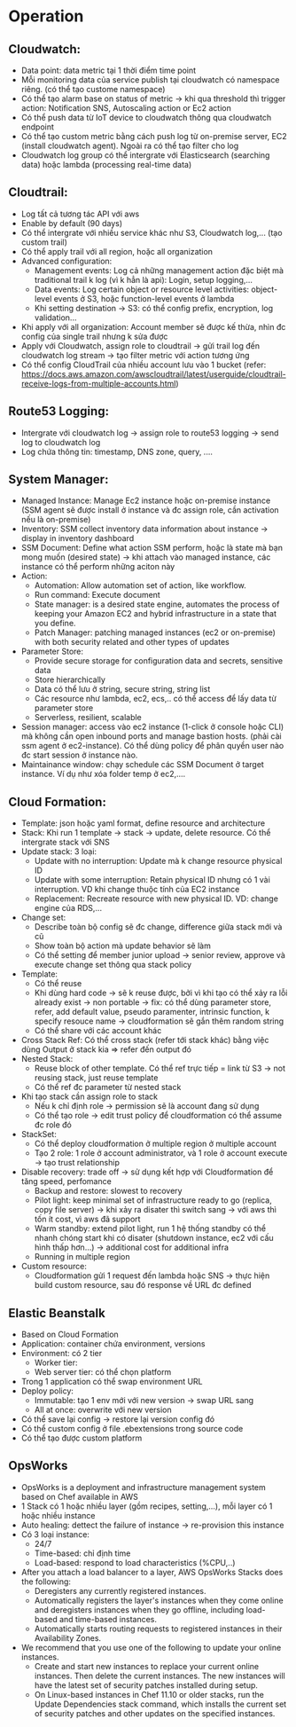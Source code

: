 # Operation

## Cloudwatch:
 - Data point: data metric tại 1 thời điểm time point
 - Mỗi monitoring data của service publish tại cloudwatch có namespace riêng. (có thể tạo custome namespace)
 - Có thể tạo alarm base on status of metric -> khi qua threshold thì trigger action: Notification SNS, Autoscaling action or Ec2 action
 - Có thể push data từ IoT device to cloudwatch thông qua cloudwatch endpoint
 - Có thể tạo custom metric bằng cách push log từ on-premise server, EC2 (install cloudwatch agent). Ngoài ra có thể tạo filter cho log
  - Cloudwatch log group có thể intergrate với Elasticsearch (searching data) hoặc lambda (processing real-time data)
 
 ## Cloudtrail:
  - Log tất cả tương tác API với aws
  - Enable by default (90 days)
  - Có thể intergrate với nhiều service khác như S3, Cloudwatch log,... (tạo custom trail)
  - Có thể apply trail với all region, hoặc all organization
  - Advanced configuration:
    - Management events: Log cả những management action đặc biệt mà traditional trail k log (vì k hẳn là api): Login, setup logging,...
    - Data events: Log certain object or resource level activities: object-level events ở S3, hoặc function-level events ở lambda
    - Khi setting destination -> S3: có thể config prefix, encryption, log validation...
  - Khi apply với all organization: Account member sẽ được kế thừa, nhìn đc config của single trail nhưng k sửa được
  - Apply với Cloudwatch, assign role to cloudtrail -> gửi trail log đến cloudwatch log stream -> tạo filter metric với action tương ứng
  - Có thể config CloudTrail của nhiều account lưu vào 1 bucket (refer: https://docs.aws.amazon.com/awscloudtrail/latest/userguide/cloudtrail-receive-logs-from-multiple-accounts.html)
  
## Route53 Logging:
  - Intergrate với cloudwatch log -> assign role to route53 logging -> send log to cloudwatch log
  - Log chứa thông tin: timestamp, DNS zone, query, ....

## System Manager:
  - Managed Instance: Manage Ec2 instance hoặc on-premise instance (SSM agent sẽ được install ở instance và đc assign role, cần activation nếu là on-premise)
  - Inventory: SSM collect inventory data information about instance -> display in inventory dashboard
  - SSM Document: Define what action SSM perform, hoặc là state mà bạn mong muốn (desired state) -> khi attach vào managed instance, các instance có thể perform những aciton này
  - Action:
    - Automation: Allow automation set of action, like workflow. 
    - Run command: Execute document
    - State manager: is a desired state engine, automates the process of keeping your Amazon EC2 and hybrid infrastructure in a state that you define.
    - Patch Manager: patching managed instances (ec2 or on-premise) with both security related and other types of updates
  - Parameter Store:
    - Provide secure storage for configuration data and secrets, sensitive data
    - Store hierarchically
    - Data có thể lưu ở string, secure string, string list
    - Các resource như lambda, ec2, ecs,.. có thể access để lấy data từ parameter store
    - Serverless, resilient, scalable
  - Session manager: access vào ec2 instance (1-click ở console hoặc CLI) mà không cần open inbound ports and manage bastion hosts. (phải cài ssm agent ở ec2-instance). Có thể dùng policy để phân quyền user nào đc start session ở instance nào.
  - Maintainance window: chạy schedule các SSM Document ở target instance. Ví dụ như xóa folder temp ở ec2,....
    
## Cloud Formation:
  - Template: json hoặc yaml format, define resource and architecture
  - Stack: Khi run 1 template -> stack -> update, delete resource. Có thể intergrate stack với SNS
  - Update stack: 3 loại:
    - Update with no interruption: Update mà k change resource physical ID
    - Update with some interruption: Retain physical ID nhưng có 1 vài interruption. VD khi change thuộc tính của EC2 instance
    - Replacement: Recreate resource with new physical ID. VD: change engine của RDS,...
  - Change set:
    - Describe toàn bộ config sẽ đc change, difference giữa stack mới và cũ
    - Show toàn bộ action mà update behavior sẽ làm
    - Có thể setting để member junior upload -> senior review, approve và execute change set thông qua stack policy
  - Template:
    - Có thể reuse
    - Khi dùng hard code -> sẽ k reuse được, bởi vì khi tạo có thể xảy ra lỗi already exist -> non portable -> fix: có thể dùng parameter store, refer, add default value, pseudo paramenter, intrinsic function, k specify resouce name -> cloudformation sẽ gắn thêm random string
    - Có thể share với các account khác
  - Cross Stack Ref: Có thể cross stack (refer tới stack khác) bằng việc dùng Output ở stack kia => refer đến output đó
  - Nested Stack: 
    - Reuse block of other template. Có thể ref trực tiếp = link từ S3 -> not reusing stack, just reuse template
    - Có thể ref đc parameter từ nested stack
  - Khi tạo stack cần assign role to stack
    - Nếu k chỉ định role -> permission sẽ là account đang sử dụng
    - Có thể tạo role -> edit trust policy để cloudformation có thể assume đc role đó
  - StackSet:
    - Có thể deploy cloudformation ở multiple region ở multiple account
    - Tạo 2 role: 1 role ở account administrator, và 1 role ở account execute -> tạo trust relationship
  - Disable recovery: trade off -> sử dụng kết hợp với Cloudformation để tăng speed, perfomance
    - Backup and restore: slowest to recovery
    - Pilot light: keep minimal set of infrastructure ready to go (replica, copy file server) -> khi xảy ra disater thì switch sang -> với aws thì tốn ít cost, vì aws đã support
    - Warm standby: extend pilot light, run 1 hệ thống standby có thể nhanh chóng start khi có disater (shutdown instance, ec2 với cấu hình thấp hơn...) -> additional cost for additional infra
    - Running in multiple region
  - Custom resource: 
    - Cloudformation gửi 1 request đến lambda hoặc SNS -> thực hiện build custom resource, sau đó response về URL đc defined

## Elastic Beanstalk
 - Based on Cloud Formation
 - Application: container chứa environment, versions
 - Environment: có 2 tier
   - Worker tier:
   - Web server tier: có thể chọn platform
 - Trong 1 application có thể swap environment URL 
 - Deploy policy:
   - Immutable: tạo 1 env mới với new version -> swap URL sang
   - All at once: overwrite với new version
 - Có thể save lại config -> restore lại version config đó
 - Có thể custom config ở file .ebextensions trong source code
 - Có thể tạo được custom platform
 
 ## OpsWorks
 - OpsWorks is a deployment and infrastructure management system based on Chef available in AWS
 - 1 Stack có 1 hoặc nhiều layer (gồm recipes, setting,...), mỗi layer có 1 hoặc nhiều instance
 - Auto healing: dettect the failure of instance -> re-provision this instance
 - Có 3 loại instance:
   - 24/7
   - Time-based: chỉ định time
   - Load-based: respond to load characteristics (%CPU,..)
 - After you attach a load balancer to a layer, AWS OpsWorks Stacks does the following:
   - Deregisters any currently registered instances.
   - Automatically registers the layer's instances when they come online and deregisters instances when they go offline, including load-based and time-based instances.
   - Automatically starts routing requests to registered instances in their Availability Zones.
 - We recommend that you use one of the following to update your online instances.
   - Create and start new instances to replace your current online instances. Then delete the current instances. The new instances will have the latest set of security patches installed during setup.
   - On Linux-based instances in Chef 11.10 or older stacks, run the Update Dependencies stack command, which installs the current set of security patches and other updates on the specified instances.
